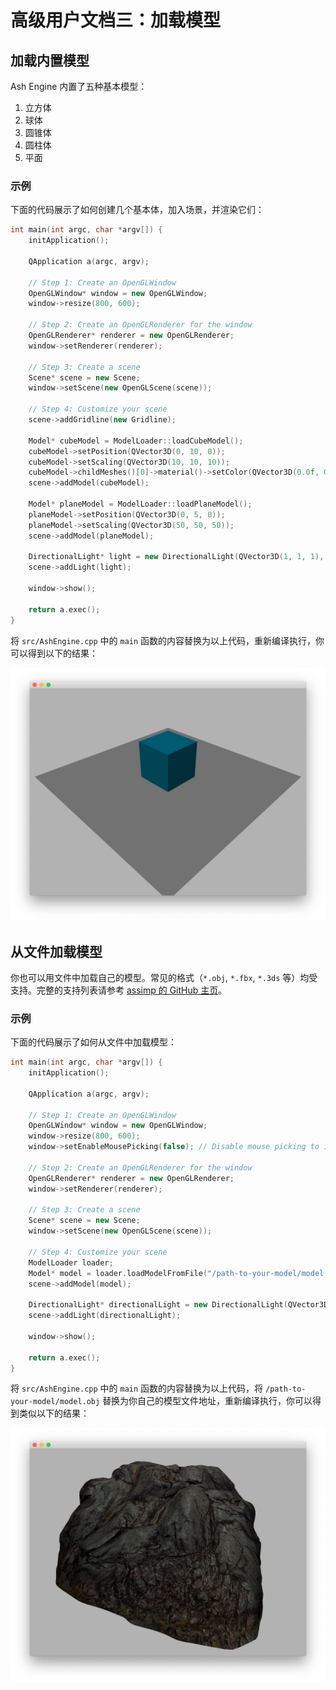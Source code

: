 # 高级用户文档三：加载模型

## 加载内置模型

Ash Engine 内置了五种基本模型：

1. 立方体
2. 球体
3. 圆锥体
4. 圆柱体
5. 平面

### 示例

下面的代码展示了如何创建几个基本体，加入场景，并渲染它们：

```cpp
int main(int argc, char *argv[]) {
    initApplication();

    QApplication a(argc, argv);

    // Step 1: Create an OpenGLWindow
    OpenGLWindow* window = new OpenGLWindow;
    window->resize(800, 600);

    // Step 2: Create an OpenGLRenderer for the window
    OpenGLRenderer* renderer = new OpenGLRenderer;
    window->setRenderer(renderer);

    // Step 3: Create a scene
    Scene* scene = new Scene;
    window->setScene(new OpenGLScene(scene));

    // Step 4: Customize your scene
    scene->addGridline(new Gridline);

    Model* cubeModel = ModelLoader::loadCubeModel();
    cubeModel->setPosition(QVector3D(0, 10, 0));
    cubeModel->setScaling(QVector3D(10, 10, 10));
    cubeModel->childMeshes()[0]->material()->setColor(QVector3D(0.0f, 0.8f, 1.0f));
    scene->addModel(cubeModel);

    Model* planeModel = ModelLoader::loadPlaneModel();
    planeModel->setPosition(QVector3D(0, 5, 0));
    planeModel->setScaling(QVector3D(50, 50, 50));
    scene->addModel(planeModel);

    DirectionalLight* light = new DirectionalLight(QVector3D(1, 1, 1), QVector3D(-2, -4, -3));
    scene->addLight(light);

    window->show();

    return a.exec();
}
```

将 `src/AshEngine.cpp` 中的 `main` 函数的内容替换为以上代码，重新编译执行，你可以得到以下的结果：

![](images/advanced-user-manual3-1.jpg)

## 从文件加载模型

你也可以用文件中加载自己的模型。常见的格式（`*.obj`, `*.fbx`, `*.3ds` 等）均受支持。完整的支持列表请参考 [assimp 的 GitHub 主页](https://github.com/assimp/assimp)。

### 示例

下面的代码展示了如何从文件中加载模型：

```cpp
int main(int argc, char *argv[]) {
    initApplication();

    QApplication a(argc, argv);

    // Step 1: Create an OpenGLWindow
    OpenGLWindow* window = new OpenGLWindow;
    window->resize(800, 600);
    window->setEnableMousePicking(false); // Disable mouse picking to improve performance

    // Step 2: Create an OpenGLRenderer for the window
    OpenGLRenderer* renderer = new OpenGLRenderer;
    window->setRenderer(renderer);

    // Step 3: Create a scene
    Scene* scene = new Scene;
    window->setScene(new OpenGLScene(scene));

    // Step 4: Customize your scene
    ModelLoader loader;
    Model* model = loader.loadModelFromFile("/path-to-your-model/model.obj");
    scene->addModel(model);

    DirectionalLight* directionalLight = new DirectionalLight(QVector3D(1, 1, 1), QVector3D(-2, -4, -3));
    scene->addLight(directionalLight);

    window->show();

    return a.exec();
}
```

将 `src/AshEngine.cpp` 中的 `main` 函数的内容替换为以上代码，将 `/path-to-your-model/model.obj` 替换为你自己的模型文件地址，重新编译执行，你可以得到类似以下的结果：

![](images/advanced-user-manual3-2.jpg)